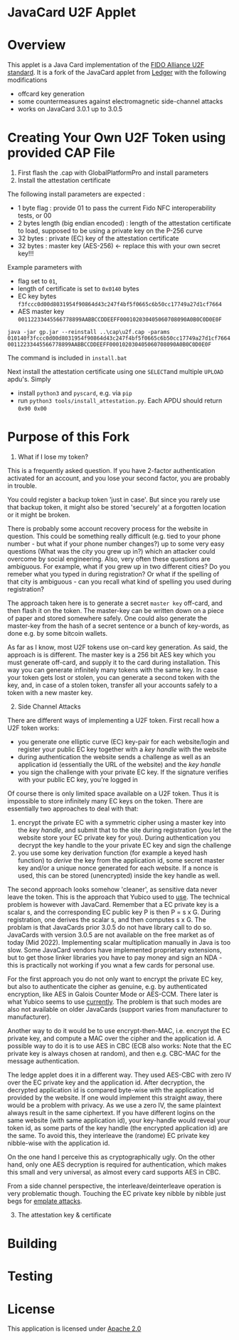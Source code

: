JavaCard U2F Applet
=================

# Overview

This applet is a Java Card implementation of the [FIDO Alliance U2F standard](https://fidoalliance.org/). It is a fork of the JavaCard applet from [Ledger](https://github.com/LedgerHQ/ledger-u2f-javacard) with the following modifications

 - offcard key generation
 - some countermeasures against electromagnetic side-channel attacks
 - works on JavaCard 3.0.1 up to 3.0.5

# Creating Your Own U2F Token using provided CAP File

 1. First flash the .cap with GlobalPlatformPro and install parameters
 2. Install the attestation certificate

The following install parameters are expected :

 - 1 byte flag : provide 01 to pass the current Fido NFC interoperability tests, or 00
 - 2 bytes length (big endian encoded) : length of the attestation certificate to load, supposed to be using a private key on the P-256 curve
 - 32 bytes : private (EC) key of the attestation certificate
 - 32 bytes : master key (AES-256) <- replace this with your own secret key!!!

Example parameters with 
 - flag set to `01`, 
 - length of certificate is set to `0x0140` bytes 
 - EC key bytes `f3fccc0d00d8031954f90864d43c247f4bf5f0665c6b50cc17749a27d1cf7664`
 - AES master key `00112233445566778899AABBCCDDEEFF000102030405060708090A0B0C0D0E0F`

`java -jar gp.jar --reinstall ..\cap\u2f.cap -params 010140f3fccc0d00d8031954f90864d43c247f4bf5f0665c6b50cc17749a27d1cf766400112233445566778899AABBCCDDEEFF000102030405060708090A0B0C0D0E0F`

The command is included in `install.bat`

Next install the attestation certificate using one `SELECT`and multiple `UPLOAD` apdu's. Simply
 - install `python3` and `pyscard`, e.g. via `pip`
 - run `python3 tools/install_attestation.py`. Each APDU should return `0x90 0x00`

# Purpose of this Fork

1. What if I lose my token?

This is a frequently asked question. If you have 2-factor authentication activated for an account, and you lose your second factor, you are probably in trouble.

You could register a backup token 'just in case'. But since you rarely use that backup token, it might also be stored 'securely' at a forgotten location or it might be broken.

There is probably some account recovery process for the website in question. This could be something really difficult (e.g. tied to your phone number - but what if your phone number changes?) up to some very easy questions (What was the city you grew up in?) which an attacker could overcome by social engineering. Also, very often these questions are ambiguous. For example, what if you grew up in two different cities? Do you remeber what you typed in during registration? Or what if the spelling of that city is ambiguous - can you recall what kind of spelling you used during registration?

The approach taken here is to generate a secret `master key` off-card, and then flash it on the token. The master-key can be written down on a piece of paper and stored somewhere safely. One could also generate the master-key from the hash of a secret sentence or a bunch of key-words, as done e.g. by some bitcoin wallets.

As far as I know, most U2F tokens use on-card key generation. As said, the approach is is different. The master key is a 256 bit AES key which you must generate off-card, and supply it to the card during installation. This way you can generate infinitely many tokens with the same key. In case your token gets lost or stolen, you can generate a second token with the key, and, in case of a stolen token, transfer all your accounts safely to a token with a new master key.

2. Side Channel Attacks

There are different ways of implementing a U2F token. First recall how a U2F token works:

- you generate one elliptic curve (EC) key-pair for each website/login and register your public EC key together with a *key handle* with the website
- during authentication the website sends a challenge as well as an application id (essentially the URL of the website) and the *key handle*
- you sign the challenge with your private EC key. If the signature verifies with your public EC key, you're logged in

Of course there is only limited space available on a U2F token. Thus it is impossible to store infinitely many EC keys on the token. There are essentially two approaches to deal with that:

1. encrypt the private EC with a symmetric cipher using a master key into the *key handle*, and submit that to the site during registration (you let the website store your EC private key for you). During authentication you decrypt the key handle to the your private EC key and sign the challenge
2. you use some key derivation function (for example a keyed hash function) to *derive* the key from the application id, some secret master key and/or a unique nonce generated for each website. If a nonce is used, this can be stored (unencrypted) inside the key handle as well.

The second approach looks somehow 'cleaner', as sensitive data never leave the token. This is the approach that Yubico used to [use](https://www.yubico.com/blog/yubicos-u2f-key-wrapping). The technical problem is however with JavaCard. Remember that a EC private key is a scalar s, and the corresponding EC public key P is then P = s x G. During registration, one derives the scalar s, and then computes s x G. The problam is that JavaCards prior 3.0.5 do not have library call to do so. JavaCards with version 3.0.5 are not available on the free market as of today (Mid 2022). Implementing scalar multiplication manually in Java is too slow. Some JavaCard vendors have implemented proprietary extensions, but to get those linker libraries you have to pay money and sign an NDA - this is practically not working if you wnat a few cards for personal use.

For the first approach you do not only want to encrypt the private EC key, but also to authenticate the cipher as genuine, e.g. by authenticated encryption, like AES in Galois Counter Mode or AES-CCM. There later is what Yubico seems to use [currently](https://developers.yubico.com/U2F/Protocol_details/Key_generation.html). The problem is that such modes are also not available on older JavaCards (support varies from manufacturer to manufacturer).

Another way to do it would be to use encrypt-then-MAC, i.e. encrypt the EC private key, and compute a MAC over the cipher and the application id. A possible way to do it is to use AES in CBC (ECB also works: Note that the EC private key is always chosen at random), and then e.g. CBC-MAC for the message authentication.

The ledge applet does it in a different way. They used AES-CBC with zero IV over the EC private key and the application id. After decryption, the decrypted application id is compared byte-wise with the application id provided by the website. If one would implement this straight away, there would be a problem with privacy. As we use a zero IV, the same plaintext always result in the same ciphertext. If you have different logins on the same website (with same application id), your key-handle would reveal your token id, as some parts of the key handle (the encrypted application id) are the same. To avoid this, they interleave the (randome) EC private key nibble-wise with the application id.

On the one hand I perceive this as cryptographically ugly. On the other hand, only one AES decryption is required for authentication, which makes this small and very universal, as almost every card supports AES in CBC.

From a side channel perspective, the interleave/deinterleave operation is very problematic though. Touching the EC private key nibble by nibble just begs for [emplate attacks](https://eprint.iacr.org/2013/770).



3. The attestation key & certificate

# Building 

# Testing

# License

This application is licensed under [Apache 2.0](http://www.apache.org/licenses/LICENSE-2.0)
